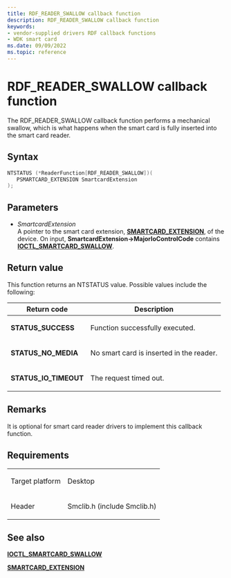 ```yaml
---
title: RDF_READER_SWALLOW callback function
description: RDF_READER_SWALLOW callback function
keywords:
- vendor-supplied drivers RDF callback functions
- WDK smart card
ms.date: 09/09/2022
ms.topic: reference
---
```


#  RDF\_READER\_SWALLOW callback function

The RDF\_READER\_SWALLOW callback function performs a mechanical swallow, which is what happens when the smart card is fully inserted into the smart card reader.

## Syntax

``` c++
NTSTATUS (*ReaderFunction[RDF_READER_SWALLOW])(
   PSMARTCARD_EXTENSION SmartcardExtension
);
```

## Parameters

 - *SmartcardExtension*  
    A pointer to the smart card extension, [**SMARTCARD\_EXTENSION**](/windows-hardware/drivers/ddi/smclib/ns-smclib-_smartcard_extension), of the device. On input, **SmartcardExtension-\>MajorIoControlCode** contains [**IOCTL\_SMARTCARD\_SWALLOW**](https://msdn.microsoft.com/library/ff548910\(v=vs.85\)).

## Return value

This function returns an NTSTATUS value. Possible values include the following:

<table>

<thead>
<tr class="header">
<th>Return code</th>
<th>Description</th>
</tr>
</thead>
<tbody>
<tr class="odd">
<td><strong>STATUS_SUCCESS</strong></td>
<td><p>Function successfully executed.</p></td>
</tr>
<tr class="even">
<td><strong>STATUS_NO_MEDIA</strong></td>
<td><p>No smart card is inserted in the reader.</p></td>
</tr>
<tr class="odd">
<td><strong>STATUS_IO_TIMEOUT</strong></td>
<td><p>The request timed out.</p></td>
</tr>
</tbody>
</table>

## Remarks

It is optional for smart card reader drivers to implement this callback function.

## Requirements

<table>
<tbody>
<tr class="odd">
<td><p>Target platform</p></td>
<td>Desktop</td>
</tr>
<tr class="even">
<td><p>Header</p></td>
<td>Smclib.h (include Smclib.h)</td>
</tr>
</tbody>
</table>

## See also

[**IOCTL\_SMARTCARD\_SWALLOW**](https://msdn.microsoft.com/library/ff548910\(v=vs.85\))

[**SMARTCARD\_EXTENSION**](/windows-hardware/drivers/ddi/smclib/ns-smclib-_smartcard_extension)

